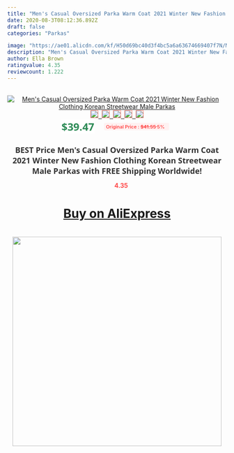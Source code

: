```yaml
---
title: "Men's Casual Oversized Parka Warm Coat 2021 Winter New Fashion Clothing Korean Streetwear Male Parkas"
date: 2020-08-3T08:12:36.892Z
draft: false
categories: "Parkas"

image: "https://ae01.alicdn.com/kf/H50d69bc40d3f4bc5a6a63674669407f7N/Men-s-Casual-Oversized-Parka-Warm-Coat-2021-Winter-New-Fashion-Clothing-Korean-Streetwear-Male-Parkas.jpg"
description: "Men's Casual Oversized Parka Warm Coat 2021 Winter New Fashion Clothing Korean Streetwear Male Parkas"
author: Ella Brown
ratingvalue: 4.35
reviewcount: 1.222
---
```

<br>
<div style="text-align: center;">
<a href="https://s.click.aliexpress.com/e/_9HX6Ah" target="_blank" rel="nofollow noopener noreferrer"><img alt="Men's Casual Oversized Parka Warm Coat 2021 Winter New Fashion Clothing Korean Streetwear Male Parkas" class="magnifier-image" src="https://ae01.alicdn.com/kf/H50d69bc40d3f4bc5a6a63674669407f7N/Men-s-Casual-Oversized-Parka-Warm-Coat-2021-Winter-New-Fashion-Clothing-Korean-Streetwear-Male-Parkas.jpg_640x640.jpg">
<br>
<img style="border:1px solid salmon" src="https://ae01.alicdn.com/kf/H50d69bc40d3f4bc5a6a63674669407f7N/Men-s-Casual-Oversized-Parka-Warm-Coat-2021-Winter-New-Fashion-Clothing-Korean-Streetwear-Male-Parkas.jpg_120x120.jpg">&nbsp;&nbsp;<img style="border:1px solid salmon" src="https://ae01.alicdn.com/kf/H821c6181d1384699a76bfa929167824es/Men-s-Casual-Oversized-Parka-Warm-Coat-2021-Winter-New-Fashion-Clothing-Korean-Streetwear-Male-Parkas.jpg_120x120.jpg">&nbsp;&nbsp;<img style="border:1px solid salmon" src="https://ae01.alicdn.com/kf/H3069edde9b774e468fbd5ae8c85459c2u/Men-s-Casual-Oversized-Parka-Warm-Coat-2021-Winter-New-Fashion-Clothing-Korean-Streetwear-Male-Parkas.jpg_120x120.jpg">&nbsp;&nbsp;<img style="border:1px solid salmon" src="https://ae01.alicdn.com/kf/H82365cbc80db4e269bb39f356e8c39d5v/Men-s-Casual-Oversized-Parka-Warm-Coat-2021-Winter-New-Fashion-Clothing-Korean-Streetwear-Male-Parkas.jpg_120x120.jpg">&nbsp;&nbsp;<img style="border:1px solid salmon" src="https://ae01.alicdn.com/kf/He5b0a6bd62374e84b4f6d50686354fb8n/Men-s-Casual-Oversized-Parka-Warm-Coat-2021-Winter-New-Fashion-Clothing-Korean-Streetwear-Male-Parkas.jpg_120x120.jpg"></a></div><br0>
<div style="text-align: center;"><span style="background-color: white; border: 0px; box-sizing: border-box; color: seagreen; display: inline-block; font-family: &quot;open sans&quot; , &quot;arial&quot; , &quot;helvetica&quot; , sans-serif , &quot;heiti&quot;; font-size: 24px; font-stretch: inherit; font-weight: 700; line-height: inherit; margin: 0px 10px 0px 0px; padding: 0px; vertical-align: middle;">$39.47 </span>
<span style="background: rgb(255 , 241 , 241); border-radius: 3px; border: 0px; box-sizing: border-box; color: #ff4747; display: inline-block; font-family: inherit; font-size: 12px; font-stretch: inherit; font-style: inherit; font-variant: inherit; font-weight: 600; line-height: inherit; margin: 0px; padding: 2px 5px; transform: scale(0.9); vertical-align: middle;">Original Price : <b style="text-decoration: line-through;">$41.55 </b> 5%&nbsp;&nbsp;</span></div>
<h1 style="color: #333333; display: inline-block; font-family: &quot;open sans&quot; , &quot;arial&quot; , &quot;helvetica&quot; , sans-serif , &quot;heiti&quot;; font-size: 18px; font-stretch: inherit; font-weight: 700; text-align: center;">BEST Price Men's Casual Oversized Parka Warm Coat 2021 Winter New Fashion Clothing Korean Streetwear Male Parkas with FREE Shipping Worldwide!</h1>
<div style="color: #ff4747; text-align: center;">
<img src="https://4.bp.blogspot.com/-M0ZcTcb-5uY/XleCXlxnR4I/AAAAAAAAAEc/OrjgMkXV1oMQFaCRZj5HQwOCBcu3w1FegCPcBGAYYCw/s1600/star.png" style="height: 15px;">&nbsp;<b>4.35</b></div>
<div class="button_cont" align="center"><a class="buynow_a" href="https://s.click.aliexpress.com/e/_9HX6Ah" target="_blank" rel="nofollow noopener noreferrer"><H1>Buy on AliExpress</H1></a></div><br>
<div class="separator" style="clear: both; text-align: center;">
<img src="https://lh3.googleusercontent.com/-pTy5HemUv9M/XlePHvY0dAI/AAAAAAAAAE4/0nX5iRUoIWY8eMW9Dpxeirr157OZliDIgCLcBGAsYHQ/s1600/badge.gif" width="480">
</div>
